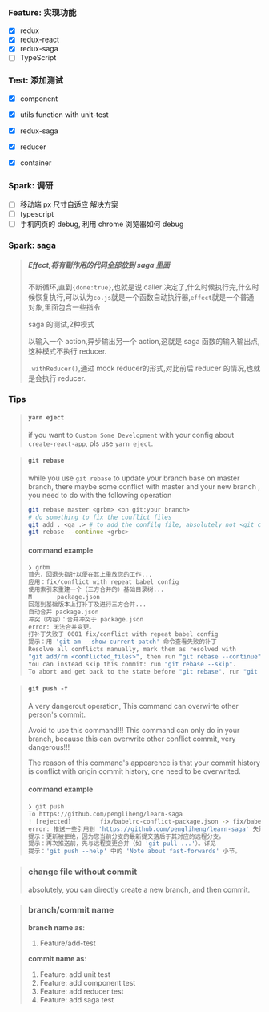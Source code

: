 ### Feature: 实现功能
- [x] redux
- [x] redux-react
- [x] redux-saga
- [ ] TypeScript

### Test: 添加测试
- [x] component
- [x] utils function with unit-test
- [x] redux-saga
- [x] reducer
- [x] container


### Spark: 调研
- [ ] 移动端 px 尺寸自适应 解决方案
- [ ] typescript
- [ ] 手机网页的 debug, 利用 chrome 浏览器如何 debug

### Spark: saga
> ##### Effect,将有副作用的代码全部放到 saga 里面
>
> 不断循环,直到`{done:true}`,也就是说 caller 决定了,什么时候执行完,什么时候恢复执行,可以认为`co.js`就是一个函数自动执行器,`effect`就是一个普通对象,里面包含一些指令
>
> saga 的测试,2种模式
>
> 以输入一个 action,异步输出另一个 action,这就是 saga 函数的输入输出点,这种模式不执行 reducer.
>
> `.withReducer()`,通过 mock reducer的形式,对比前后 reducer 的情况,也就是会执行 reducer.

### Tips
> #### `yarn eject`
> if you want to `Custom Some Development` with your config about `create-react-app`, pls use `yarn eject`.

> #### `git rebase`
> while you use `git rebase` to update your branch base on master branch, there maybe some conflict with master and your new branch , you need to do with the following operation
> ```bash
> git rebase master <grbm> <on git:your branch>
> # do something to fix the conflict files
> git add . <ga .> # to add the confilg file, absolutely not <git commit>, with <git rebase --abort> also can recall before operation.
> git rebase --continue <grbc>
> ```
> #### command example
> ```bash
> ❯ grbm   
> 首先，回退头指针以便在其上重放您的工作...
> 应用：fix/conflict with repeat babel config
> 使用索引来重建一个（三方合并的）基础目录树...
> M       package.json
> 回落到基础版本上打补丁及进行三方合并...
>自动合并 package.json
>冲突（内容）：合并冲突于 package.json
>error: 无法合并变更。
>打补丁失败于 0001 fix/conflict with repeat babel config
>提示：用 'git am --show-current-patch' 命令查看失败的补丁
>Resolve all conflicts manually, mark them as resolved with
>"git add/rm <conflicted_files>", then run "git rebase --continue".
>You can instead skip this commit: run "git rebase --skip".
>To abort and get back to the state before "git rebase", run "git rebase --abort".
> ```

> #### `git push -f`
> A very dangerout operation, This command can overwirte other person's commit.
>
> Avoid to use this command!!! This command can only do in your branch, because this can overwrite other conflict commit, very dangerous!!!
>
> The reason of this command's appearence is that your commit history is conflict with origin commit history, one need to be overwrited.
> #### command example
> ```bash
>❯ git push
>To https://github.com/pengliheng/learn-saga
> ! [rejected]        fix/babelrc-conflict-package.json -> fix/babelrc-conflict-package.json (non-fast-forward)
> error: 推送一些引用到 'https://github.com/pengliheng/learn-saga' 失败
> 提示：更新被拒绝，因为您当前分支的最新提交落后于其对应的远程分支。
> 提示：再次推送前，先与远程变更合并（如 'git pull ...'）。详见
>提示：'git push --help' 中的 'Note about fast-forwards' 小节。
> ```

> ### change file without commit
> absolutely, you can directly create a new branch, and then commit.

> ### branch/commit name
>
> **branch name as**:
> 1. Feature/add-test
>
> **commit name as**:
> 1. Feature: add unit test
> 2. Feature: add component test
> 3. Feature: add reducer test
> 4. Feature: add saga test
